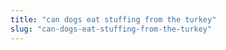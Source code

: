```yaml
---
title: "can dogs eat stuffing from the turkey"
slug: "can-dogs-eat-stuffing-from-the-turkey"
---
```


